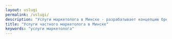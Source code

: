 ```yaml
---
layout: uslugi
permalink: /uslugi/
description: "Услуги маркетолога в Минске - разрабатывает концепцию бренда, проводит маркетинговый аудит, усиливает функцию маркетинга в компании."
title: "Услуги частного маркетолога в Минске"
keywords: "услуги маркетолога"
---
```

